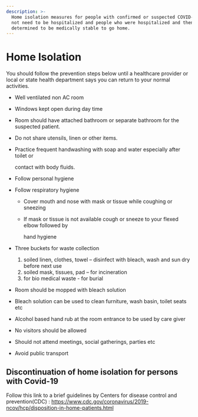 ```yaml
---
description: >-
  Home isolation measures for people with confirmed or suspected COVID-19 who do
  not need to be hospitalized and people who were hospitalized and then
  determined to be medically stable to go home.
---
```


# Home Isolation

You should follow the prevention steps below until a healthcare provider or local or state health department says you can return to your normal activities.

* Well ventilated non AC room
* Windows kept open during day time
* Room should have attached bathroom or separate bathroom for the suspected patient.
* Do not share utensils, linen or other items.
* Practice frequent handwashing with soap and water especially after toilet or

  contact with body fluids.

* Follow personal hygiene
* Follow respiratory hygiene
  * Cover mouth and nose with mask or tissue while coughing or sneezing
  * If mask or tissue is not available cough or sneeze to your flexed elbow followed by

    hand hygiene
* Three buckets for waste collection
  1. soiled linen, clothes, towel – disinfect with bleach, wash and sun dry before next use
  2. soiled mask, tissues, pad – for incineration
  3. for bio medical waste - for burial
* Room should be mopped with bleach solution
* Bleach solution can be used to clean furniture, wash basin, toilet seats etc
* Alcohol based hand rub at the room entrance to be used by care giver
* No visitors should be allowed
* Should not attend meetings, social gatherings, parties etc
* Avoid public transport

## Discontinuation of home isolation for persons with Covid-19
Follow this link to a brief guidelines by Centers for disease control and prevention(CDC) :
https://www.cdc.gov/coronavirus/2019-ncov/hcp/disposition-in-home-patients.html

